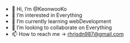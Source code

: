 - 👋 Hi, I’m @KeonwooKo
- 👀 I’m interested in Everything
- 🌱 I’m currently learning webDevelopment
- 💞️ I’m looking to collaborate on Everything
- 📫 How to reach me -> rhrjsdn987@gmail.com

<!---
KeonwooKo/KeonwooKo is a ✨ special ✨ repository because its `README.md` (this file) appears on your GitHub profile.
You can click the Preview link to take a look at your changes.
--->
